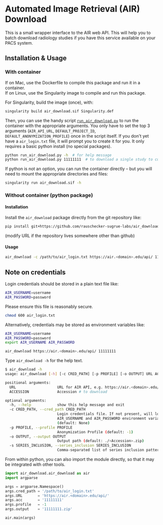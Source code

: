 # Automated Image Retrieval (AIR) Download

This is a small wrapper interface to the AIR web API. This will help you to batch download radiology studies if you have this service available on your PACS system.

## Installation & Usage

### With container
If on Mac, use the Dockerfile to compile this package and run it in a container.  
If on Linux, use the Singularity image to compile and run this package.

For Singularity, build the image (once), with:
```bash
singularity build air_download.sif Singularity.def
```
Then, you can use the handy script [`run_air_download.py`](run_air_download.py) to run the container with the appropriate arguments. You only have to set the top 3 arguments (`AIR_API_URL`, `DEFAULT_PROJECT_ID`, `DEFAULT_ANONYMIZATION_PROFILE`) once in the script itself. If you don't yet have a `air_login.txt` file, it will prompt you to create it for you. It only requires a basic python install (no special packages).
```bash
python run_air_download.py -h  # for help message
python run_air_download.py 11111111  # to download a single study to current directory
```

If python is not an option, you can run the container directly – but you will need to mount the appropriate directories and files:
```bash
singularity run air_download.sif -h
```

### Without container (python package)
#### Installation
Install the `air_download` package directly from the git repository like:

```bash
pip install git+https://github.com/rauschecker-sugrue-labs/air_download
```

(modify URL if the repository lives somewhere other than github)

#### Usage
```bash
air_download -c /path/to/air_login.txt https://air.<domain>.edu/api/ 11111111
```

## Note on credentials
Login credentials should be stored in a plain text file like:

```bash
AIR_USERNAME=username
AIR_PASSWORD=password
```

Please ensure this file is reasonably secure.

```bash
chmod 600 air_login.txt
```

Alternatively, credentials may be stored as environment variables like:

```bash
AIR_USERNAME=username
AIR_PASSWORD=password
export AIR_USERNAME AIR_PASSWORD

air_download https://air.<domain>.edu/api/ 11111111
```

Type `air_download -h` for the help text.

```bash
$ air_download -h
usage: air_download [-h] [-c CRED_PATH] [-p PROFILE] [-o OUTPUT] URL ACCESSION

positional arguments:
  URL                   URL for AIR API, e.g. https://air.<domain>.edu/api/
  ACCESSION             Accession # to download

optional arguments:
  -h, --help            show this help message and exit
  -c CRED_PATH, --cred_path CRED_PATH
                        Login credentials file. If not present, will look for
                        AIR_USERNAME and AIR_PASSWORD environment variables.
                        (default: None)
  -p PROFILE, --profile PROFILE
                        Anonymization Profile (default: -1)
  -o OUTPUT, --output OUTPUT
                        Output path (default: ./<Accession>.zip)
  -s SERIES_INCLUSION, --series_inclusion SERIES_INCLUSION
                        Comma-separated list of series inclusion patterns (case insensitive, 'or' logic). Example for T1 type series: 't1,spgr,bravo,mpr' (default: None)
```

From within python, you can also import the module directly, so that it may be integrated with other tools.

```python
import air_download.air_download as air
import argparse

args = argparse.Namespace()
args.cred_path = '/path/to/air_login.txt'
args.URL       = 'https://air.<domain>.edu/api/'
args.acc       = '11111111'
args.profile   = -1
args.output    = '11111111.zip'

air.main(args)
```
